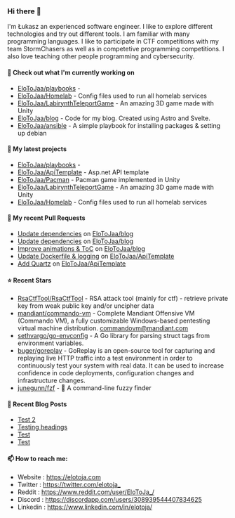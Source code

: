 ### Hi there 👋

I'm Łukasz an experienced software engineer. I like to explore different technologies and try out different tools. I am familiar with many programming languages. I like to participate in CTF competitions with my team StormChasers as well as in competetive programming competitions. I also love teaching other people programming and cybersecurity.

#### 👷 Check out what I'm currently working on

- [EloToJaa/playbooks](https://github.com/EloToJaa/playbooks) - 
- [EloToJaa/Homelab](https://github.com/EloToJaa/Homelab) - Config files used to run all homelab services
- [EloToJaa/LabirynthTeleportGame](https://github.com/EloToJaa/LabirynthTeleportGame) - An amazing 3D game made with Unity
- [EloToJaa/blog](https://github.com/EloToJaa/blog) - Code for my blog. Created using Astro and Svelte.
- [EloToJaa/ansible](https://github.com/EloToJaa/ansible) - A simple playbook for installing packages &amp; setting up debian

#### 🌱 My latest projects

- [EloToJaa/playbooks](https://github.com/EloToJaa/playbooks) - 
- [EloToJaa/ApiTemplate](https://github.com/EloToJaa/ApiTemplate) - Asp.net API template
- [EloToJaa/Pacman](https://github.com/EloToJaa/Pacman) - Pacman game implemented in Unity
- [EloToJaa/LabirynthTeleportGame](https://github.com/EloToJaa/LabirynthTeleportGame) - An amazing 3D game made with Unity
- [EloToJaa/Homelab](https://github.com/EloToJaa/Homelab) - Config files used to run all homelab services

#### 🔨 My recent Pull Requests

- [Update dependencies](https://github.com/EloToJaa/blog/pull/113) on [EloToJaa/blog](https://github.com/EloToJaa/blog)
- [Update dependencies](https://github.com/EloToJaa/blog/pull/101) on [EloToJaa/blog](https://github.com/EloToJaa/blog)
- [Improve animations &amp; ToC](https://github.com/EloToJaa/blog/pull/100) on [EloToJaa/blog](https://github.com/EloToJaa/blog)
- [Update Dockerfile &amp; logging](https://github.com/EloToJaa/ApiTemplate/pull/2) on [EloToJaa/ApiTemplate](https://github.com/EloToJaa/ApiTemplate)
- [Add Quartz](https://github.com/EloToJaa/ApiTemplate/pull/1) on [EloToJaa/ApiTemplate](https://github.com/EloToJaa/ApiTemplate)

#### ⭐ Recent Stars

- [RsaCtfTool/RsaCtfTool](https://github.com/RsaCtfTool/RsaCtfTool) - RSA attack tool (mainly for ctf) - retrieve private key from weak public key and/or uncipher data
- [mandiant/commando-vm](https://github.com/mandiant/commando-vm) - Complete Mandiant Offensive VM (Commando VM), a fully customizable Windows-based pentesting virtual machine distribution. commandovm@mandiant.com
- [sethvargo/go-envconfig](https://github.com/sethvargo/go-envconfig) - A Go library for parsing struct tags from environment variables.
- [buger/goreplay](https://github.com/buger/goreplay) - GoReplay is an open-source tool for capturing and replaying live HTTP traffic into a test environment in order to continuously test your system with real data. It can be used to increase confidence in code deployments, configuration changes and infrastructure changes.
- [junegunn/fzf](https://github.com/junegunn/fzf) - :cherry_blossom: A command-line fuzzy finder

#### 📰 Recent Blog Posts

- [Test 2](https://elotoja.com/blog/test2/)
- [Testing headings](https://elotoja.com/blog/headings/)
- [Test](https://elotoja.com/blog/test-copy/)
- [Test](https://elotoja.com/blog/test/)

#### 📫 How to reach me:
  - Website   : <https://elotoja.com>
  - Twitter   : <https://twitter.com/elotoja_>
  - Reddit    : <https://www.reddit.com/user/EloToJa_/>
  - Discord   : <https://discordapp.com/users/308939544407834625>
  - Linkedin  : <https://www.linkedin.com/in/elotoja/>
